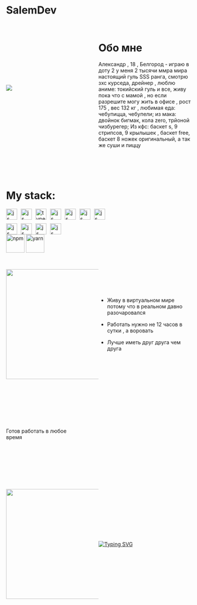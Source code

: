 # SalemDev

<div class="name" style="margin: 30px 0;display: flex;
    justify-content: space-between;
    align-items: center;">
  <div>
    <img
      src="https://i.pinimg.com/280x280_RS/ba/84/1a/ba841a22d1ce9a8e047ebee0f3154912.jpg"
    />
  </div>
  <div style="max-width: 50%">
    <h1>Обо мне</h1>
    Александр , 18 , Белгород - играю в доту 2 у меня 2 тысячи ммра мира
    настоящий гуль SSS ранга, смотрю зхс курседа, дрейнер , люблю аниме:
    токийский гуль и все, живу пока что с мамой , но если разрешите могу жить в
    офисе , рост 175 , вес 132 кг , любимая еда: чебупицца, чебупели; из мака:
    двойнок бигмак, кола zero, трйоной чизбурегер; Из кфс: баскет s, 9 стрипсов,
    9 крылышек , баскет free, баскет 8 ножек оригинальный, а так же суши и пиццу
  </div>
</div>

<div class="name" style="    display: flex;
    justify-content: space-between;
    align-items: center;">
  <div>
    <h1>My stack:</h1>
    <div class="icons" style="    margin-top: 10px;
    width: 30px;
    gap: 10px;
    display: flex;">
      <img
      style="width: 30px;"
        src="https://upload.wikimedia.org/wikipedia/commons/thumb/9/99/Unofficial_JavaScript_logo_2.svg/800px-Unofficial_JavaScript_logo_2.svg.png"
        alt="js"
      />
      <img
      style="width: 30px;"
        src="https://upload.wikimedia.org/wikipedia/commons/thumb/2/29/Postgresql_elephant.svg/1200px-Postgresql_elephant.svg.png"
        alt="js"
      />
      <img
      style="width: 30px;"
        src="https://upload.wikimedia.org/wikipedia/commons/thumb/4/4c/Typescript_logo_2020.svg/1200px-Typescript_logo_2020.svg.png"
        alt="typescript"
      />
      <img
      style="width: 30px;"
        src="https://upload.wikimedia.org/wikipedia/commons/thumb/a/a7/React-icon.svg/1200px-React-icon.svg.png"
        alt="js"
      />
      <img
      style="width: 30px;"
        src="https://assets.stickpng.com/images/5848309bcef1014c0b5e4a9a.png"
        alt="js"
      />
      <img
      style="width: 30px;"
        src="https://avatars.githubusercontent.com/u/18133?s=200&v=4"
        alt="js"
      />
      <img
      style="width: 30px;"
        src="https://camo.githubusercontent.com/0dc3b9afa37acc792f49624b1f8dd364b55c9107167fd291ffde1d81917aceba/68747470733a2f2f6d6f62782e6a732e6f72672f6173736574732f6d6f62782e706e67"
        title="mobx"
        alt="js"
      />
    </div>
    <div class="icons" style="    margin-top: 10px;
    width: 30px;
    gap: 10px;
    display: flex;">
      <img
      style="width: 30px;"
        src="https://styles.redditmedia.com/t5_2qm6k/styles/communityIcon_dhjr6guc03x51.png"
        alt="js"
      />
      <img
      style="width: 30px;"
        src="https://assets.website-files.com/61ca3f775a79ec5f87fcf937/6202fcdee5ee8636a145a41b_1234.png"
        alt="js"
      />
      <img
      style="width: 30px;"
        src="https://psv4.userapi.com/c237031/u266376713/docs/d49/1353fde50ddf/dota.png?extra=jmwYHnaI7ISWmDG25yQEvtbpLvO2eKVD0f6Gn-xa4bmgLYez89KVZzCXojN1nD_gZDvtMDmQF5DINnFKcAkFuabeYm0HnyvT5tEXh5ir7Wii0Wp3cuS-A6IbhGhJZqwtlghvxdvMaggu1dxG6n3QqlKyOaw"
        alt="js"
      />
      <img
      style="width: 30px;"
        src="https://marketplace.squiz.net/__data/assets/image/0024/27285/json-web-token-thumbnail.png"
        title="jwt (json web token)"
        alt="js"
      />
    </div>
    <div class="icons2">
      <img style="width: 50px;" src="https://dizballanze.com/media/2013/01/npm.png" alt="npm" />
      <img style="width: 50px;"
        src="https://psv4.userapi.com/c237031/u266376713/docs/d9/8ea6cd3a809f/yran.png?extra=dRv93jMDW1mmxfI6wqssBC6KIwvV3k4rHNUNhF4nkebBT6ShKar2SIhb64ZIL52-NagCa3HT8iXZfk9hvzS7DtTFJC7lOQfeZdPlzRn90KTArSNSAGdOXbmI4QkCEPyQtjyNd72U1BotLs7fiPHDWx3U_oc"
        alt="yarn"
      />
    </div>
  </div>
  <div>
    <div class="image" style="    width: 300px;
    height: 300px;
    background: url(https://sun1-29.userapi.com/impg/0AHOYKt1g3DDyyVHrQV0zwcvj5-qVU_yLkoqyA/omsnGcN7Zy0.jpg?size=749x547&quality=95&sign=d98227abd0550d9d58acebf574cd6920&type=album);
    background-size: cover;"></div>
  </div>
</div>

<div class="name" style="    display: flex;
    justify-content: space-between;
    align-items: center;">
  <div style="width: 50%">
    <img style="width: 300px;" src="https://media.tenor.com/3gA0Ij_7BagAAAAM/sad-dead-inside.gif" />
  </div>
  <div style="width: 50%">
    <ul>
      <li style="margin: 15px 0;">Живу в виртуальном мире потому что в реальном давно разочаровался</li>
      <li style="margin: 15px 0;">Работать нужно не 12 часов в сутки , а воровать</li>
      <li style="margin: 15px 0;">Лучше иметь друг друга чем друга</li>
    </ul>
  </div>
</div>

<div class="name" style="    display: flex;
    justify-content: space-between;
    align-items: center;">
  <div>Готов работать в любое время</div>
  <div>
    <div class="image2" style="width: 300px;
    height: 300px;
    background: url(https://sun9-17.userapi.com/impg/J227d59YLvKZcgc-QsMLgihypP1w14-HLUAvDw/2BnnwTkYhrc.jpg?size=750x750&quality=95&sign=c30e640692d4e13c8645b305d2ba13b9&type=album);
    background-size: cover;"></div>
  </div>
</div>

<div class="name" style="    display: flex;
    justify-content: space-between;
    align-items: center;">
  <div style="width: 50%">
    <img
        style="width: 300px;"
      src="https://sun9-82.userapi.com/impg/mEE6gGoi_7y862jwP5Ms3rBzzptY53t5D3PiUA/aLZIx4zOQqg.jpg?size=720x720&quality=95&sign=1845705515d8732332718afa23453952&type=album"
    />
  </div>
  <div style="width: 50%">
    <a href="https://git.io/typing-svg"
      ><img
        src="https://readme-typing-svg.demolab.com?font=Fira+Code&pause=1000&color=1BF700&width=435&lines=1%7C+let+me+%3D+die()"
        alt="Typing SVG"
    /></a>

</div>
